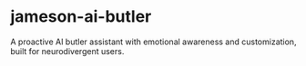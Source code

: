 # jameson-ai-butler
A proactive AI butler assistant with emotional awareness and customization, built for neurodivergent users.
